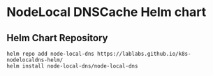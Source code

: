 # NodeLocal DNSCache Helm chart

## Helm Chart Repository

```console
helm repo add node-local-dns https://lablabs.github.io/k8s-nodelocaldns-helm/
helm install node-local-dns/node-local-dns
```
